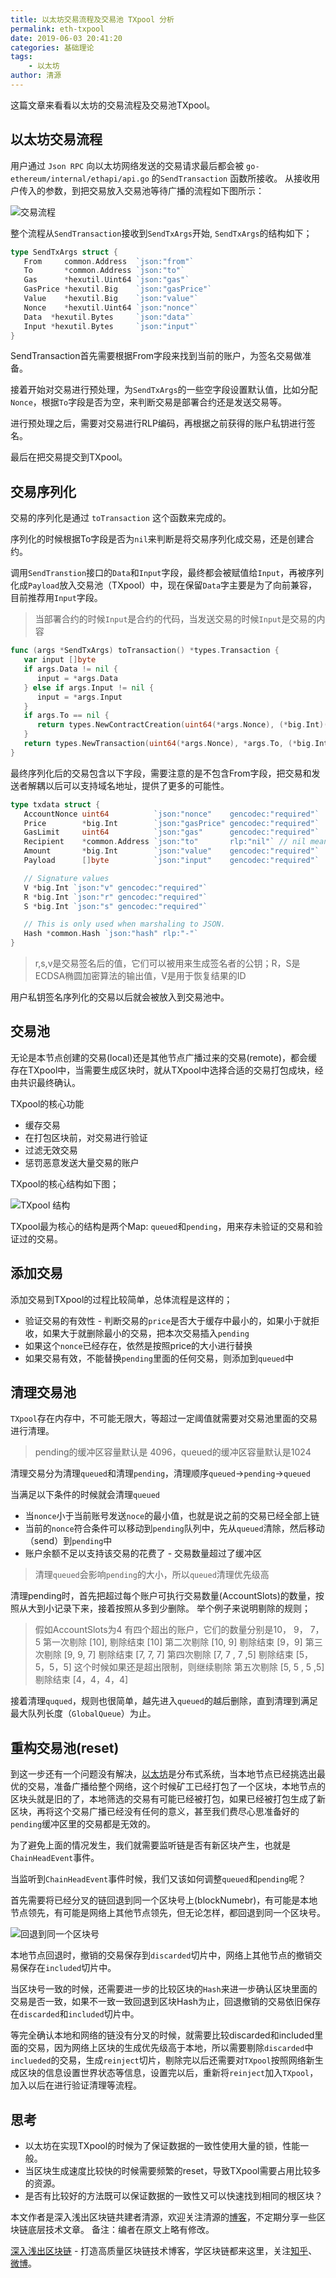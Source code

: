 ```yaml
---
title: 以太坊交易流程及交易池 TXpool 分析
permalink: eth-txpool
date: 2019-06-03 20:41:20
categories: 基础理论
tags:
    - 以太坊
author: 清源
---
```


这篇文章来看看以太坊的交易流程及交易池TXpool。

<!--more -->

## 以太坊交易流程

用户通过 `Json RPC` 向以太坊网络发送的交易请求最后都会被 `go-ethereum/internal/ethapi/api.go` 的`SendTransaction` 函数所接收。 从接收用户传入的参数，到把交易放入交易池等待广播的流程如下图所示：

![交易流程](https://img.learnblockchain.cn/2019/06/15596338384835.png!wl/scale/60%)


整个流程从`SendTransaction`接收到`SendTxArgs`开始, `SendTxArgs`的结构如下；

```go
type SendTxArgs struct {
   From     common.Address  `json:"from"`
   To       *common.Address `json:"to"`
   Gas      *hexutil.Uint64 `json:"gas"`
   GasPrice *hexutil.Big    `json:"gasPrice"`
   Value    *hexutil.Big    `json:"value"`
   Nonce    *hexutil.Uint64 `json:"nonce"`
   Data  *hexutil.Bytes     `json:"data"`
   Input *hexutil.Bytes     `json:"input"`
}
```

SendTransaction首先需要根据From字段来找到当前的账户，为签名交易做准备。

接着开始对交易进行预处理，为`SendTxArgs`的一些空字段设置默认值，比如分配`Nonce`，根据`To`字段是否为空，来判断交易是部署合约还是发送交易等。

进行预处理之后，需要对交易进行RLP编码，再根据之前获得的账户私钥进行签名。

最后在把交易提交到TXpool。


## 交易序列化

交易的序列化是通过 `toTransaction` 这个函数来完成的。

序列化的时候根据To字段是否为`nil`来判断是将交易序列化成交易，还是创建合约。

调用`SendTranstion`接口的`Data`和`Input`字段，最终都会被赋值给`Input`，再被序列化成`Payload`放入交易池（TXpool）中，现在保留`Data`字主要是为了向前兼容，目前推荐用`Input`字段。

> 当部署合约的时候`Input`是合约的代码，当发送交易的时候`Input`是交易的内容

```go
func (args *SendTxArgs) toTransaction() *types.Transaction {
   var input []byte
   if args.Data != nil {
      input = *args.Data
   } else if args.Input != nil {
      input = *args.Input
   }
   if args.To == nil {
      return types.NewContractCreation(uint64(*args.Nonce), (*big.Int)(args.Value), uint64(*args.Gas), (*big.Int)(args.GasPrice), input)
   }
   return types.NewTransaction(uint64(*args.Nonce), *args.To, (*big.Int)(args.Value), uint64(*args.Gas), (*big.Int)(args.GasPrice), input)
}
```

最终序列化后的交易包含以下字段，需要注意的是不包含From字段，把交易和发送者解耦以后可以支持域名地址，提供了更多的可能性。

```go
type txdata struct {
   AccountNonce uint64          `json:"nonce"    gencodec:"required"`
   Price        *big.Int        `json:"gasPrice" gencodec:"required"`
   GasLimit     uint64          `json:"gas"      gencodec:"required"`
   Recipient    *common.Address `json:"to"       rlp:"nil"` // nil means contract creation
   Amount       *big.Int        `json:"value"    gencodec:"required"`
   Payload      []byte          `json:"input"    gencodec:"required"`

   // Signature values
   V *big.Int `json:"v" gencodec:"required"`
   R *big.Int `json:"r" gencodec:"required"`
   S *big.Int `json:"s" gencodec:"required"`

   // This is only used when marshaling to JSON.
   Hash *common.Hash `json:"hash" rlp:"-"`
}
```

> r,s,v是交易签名后的值，它们可以被用来生成签名者的公钥；R，S是ECDSA椭圆加密算法的输出值，V是用于恢复结果的ID

用户私钥签名序列化的交易以后就会被放入到交易池中。


## 交易池

无论是本节点创建的交易(local)还是其他节点广播过来的交易(remote)，都会缓存在TXpool中，当需要生成区块时，就从TXpool中选择合适的交易打包成块，经由共识最终确认。

TXpool的核心功能

* 缓存交易
* 在打包区块前，对交易进行验证
* 过滤无效交易
* 惩罚恶意发送大量交易的账户

TXpool的核心结构如下图；

![TXpool 结构](https://img.learnblockchain.cn/2019/06/15596350432032.png!wl/scale/60%)


TXpool最为核心的结构是两个Map: `queued`和`pending`，用来存未验证的交易和验证过的交易。


## 添加交易

添加交易到TXpool的过程比较简单，总体流程是这样的；

* 验证交易的有效性 - 判断交易的`price`是否大于缓存中最小的，如果小于就拒收，如果大于就删除最小的交易，把本次交易插入`pending`
* 如果这个`nonce`已经存在，依然是按照price的大小进行替换
* 如果交易有效，不能替换`pending`里面的任何交易，则添加到`queued`中

## 清理交易池

`TXpool`存在内存中，不可能无限大，等超过一定阈值就需要对交易池里面的交易进行清理。

> pending的缓冲区容量默认是 4096，queued的缓冲区容量默认是1024

清理交易分为清理`queued`和清理`pending`，清理顺序`queued`->`pending`->`queued`

 当满足以下条件的时候就会清理`queued`

* 当`nonce`小于当前账号发送`noce`的最小值，也就是说之前的交易已经全部上链
* 当前的`nonce`符合条件可以移动到`pending`队列中，先从`queued`清除，然后移动（send）到`pending`中
* 账户余额不足以支持该交易的花费了 - 交易数量超过了缓冲区

> 清理`queued`会影响`pending`的大小，所以`queued`清理优先级高

清理pending时，首先把超过每个账户可执行交易数量(AccountSlots)的数量，按照从大到小记录下来，接着按照从多到少删除。 举个例子来说明剔除的规则；

>假如AccountSlots为4 有四个超出的账户，它们的数量分别是10， 9， 7，5
>第一次剔除 [10], 剔除结束 [10]
>第二次剔除 [10, 9] 剔除结束 [9，9]
>第三次剔除 [9, 9, 7] 剔除结束 [7, 7, 7]
>第四次剔除 [7, 7 , 7 ,5] 剔除结束 [5，5，5，5]
>这个时候如果还是超出限制，则继续剔除
>第五次剔除 [5, 5 , 5 ,5] 剔除结束 [4，4，4，4]

接着清理`ququed`，规则也很简单，越先进入`queued`的越后删除，直到清理到满足最大队列长度（`GlobalQueue`）为止。

## 重构交易池(reset)

到这一步还有一个问题没有解决，[以太坊](https://learnblockchain.cn/2017/11/20/whatiseth/)是分布式系统，当本地节点已经挑选出最优的交易，准备广播给整个网络，这个时候矿工已经打包了一个区块，本地节点的区块头就是旧的了，本地筛选的交易有可能已经被打包，如果已经被打包生成了新区块，再将这个交易广播已经没有任何的意义，甚至我们费尽心思准备好的`pending`缓冲区里的交易都是无效的。

为了避免上面的情况发生，我们就需要监听链是否有新区块产生，也就是`ChainHeadEvent`事件。

当监听到`ChainHeadEvent`事件时候，我们又该如何调整`queued`和`pending`呢？

首先需要将已经分叉的链回退到同一个区块号上(blockNumebr)，有可能是本地节点领先，有可能是网络上其他节点领先，但无论怎样，都回退到同一个区块号。

![回退到同一个区块号](https://img.learnblockchain.cn/2019/06/15596364439683.png!wl/scale/60%)


 本地节点回退时，撤销的交易保存到`discarded`切片中，网络上其他节点的撤销交易保存在`included`切片中。

当区块号一致的时候，还需要进一步的比较区块的`Hash`来进一步确认区块里面的交易是否一致，如果不一致一致回退到区块Hash为止，回退撤销的交易依旧保存在`discarded`和`included`切片中。

等完全确认本地和网络的链没有分叉的时候，就需要比较discarded和included里面的交易，因为网络上区块的生成优先级高于本地，所以需要剔除`discarded`中`inclueded`的交易，生成`reinject`切片，剔除完以后还需要对`TXpool`按照网络新生成区块的信息设置世界状态等信息，设置完以后，重新将`reinject`加入`TXpool`，加入以后在进行验证清理等流程。

## 思考

* 以太坊在实现TXpool的时候为了保证数据的一致性使用大量的锁，性能一般。
* 当区块生成速度比较快的时候需要频繁的reset，导致TXpool需要占用比较多的资源。
* 是否有比较好的方法既可以保证数据的一致性又可以快速找到相同的根区块？

本文作者是深入浅出区块链共建者清源，欢迎关注清源的[博客](qyuan.top)，不定期分享一些区块链底层技术文章。
备注：编者在原文上略有修改。

[深入浅出区块链](https://learnblockchain.cn/) - 打造高质量区块链技术博客，学区块链都来这里，关注[知乎](https://www.zhihu.com/people/xiong-li-bing/activities)、[微博](https://weibo.com/517623789)。


